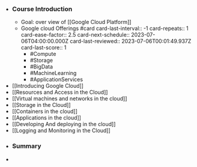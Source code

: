 - ### Course Introduction
	- Goal: over view of [[Google Cloud Platform]]
	- Google cloud Offerings #card
	  card-last-interval:: -1
	  card-repeats:: 1
	  card-ease-factor:: 2.5
	  card-next-schedule:: 2023-07-06T04:00:00.000Z
	  card-last-reviewed:: 2023-07-06T00:01:49.937Z
	  card-last-score:: 1
		- #Compute
		- #Storage
		- #BigData
		- #MachineLearning
		- #ApplicationServices
- [[Introducing Google Cloud]]
- [[Resources and Access in the Cloud]]
- [[Virtual machines and networks in the cloud]]
- [[Storage in the Cloud]]
- [[Containers in the cloud]]
- [[Applications in the cloud]]
- [[Developing And deploying in the cloud]]
- [[Logging and Monitoring in the Cloud]]
- ###  Summary
-